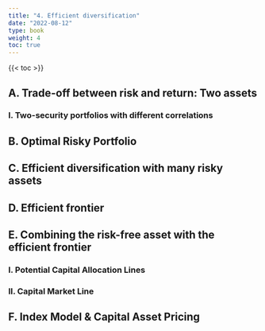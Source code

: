 ```yaml
---
title: "4. Efficient diversification"
date: "2022-08-12"
type: book
weight: 4
toc: true
---
```


{{< toc >}}

## A. Trade-off between risk and return: Two assets

### I. Two-security portfolios with different correlations

## B. Optimal Risky Portfolio

## C. Efficient diversification with many risky assets

## D. Efficient frontier

## E. Combining the risk-free asset with the efficient frontier

### I. Potential Capital Allocation Lines

### II. Capital Market Line

## F. Index Model & Capital Asset Pricing
